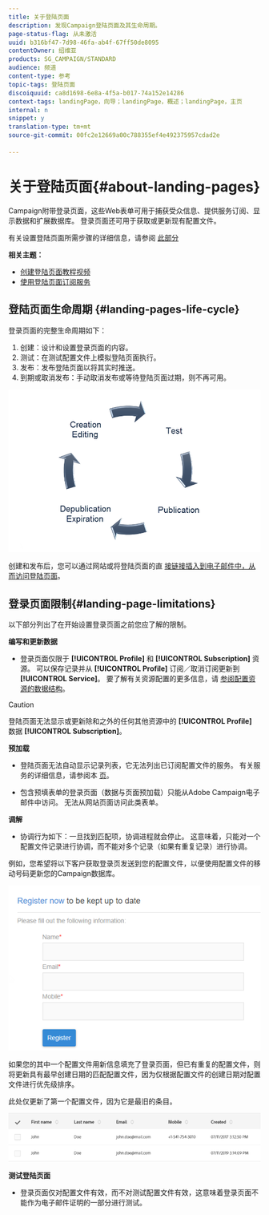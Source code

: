 ```yaml
---
title: 关于登陆页面
description: 发现Campaign登陆页面及其生命周期。
page-status-flag: 从未激活
uuid: b316bf47-7d98-46fa-ab4f-67ff50de8095
contentOwner: 绍维亚
products: SG_CAMPAIGN/STANDARD
audience: 频道
content-type: 参考
topic-tags: 登陆页面
discoiquuid: ca8d1698-6e8a-4f5a-b017-74a152e14286
context-tags: landingPage，向导；landingPage，概述；landingPage，主页
internal: n
snippet: y
translation-type: tm+mt
source-git-commit: 00fc2e12669a00c788355ef4e492375957cdad2e

---
```



# 关于登陆页面{#about-landing-pages}

Campaign附带登录页面，这些Web表单可用于捕获受众信息、提供服务订阅、显示数据和扩展数据库。 登录页面还可用于获取或更新现有配置文件。

有关设置登陆页面所需步骤的详细信息，请参阅 [此部分](../../channels/using/main-steps-to-set-up-a-landing-page.md)

**相关主题：**

* [创建登陆页面教程视频](https://helpx.adobe.com/campaign/kt/acs/using/acs-create-edit-landing-page-feature-video-use.html)
* [使用登陆页面订阅服务](../../audiences/using/creating-a-service.md)

## 登陆页面生命周期 {#landing-pages-life-cycle}

登录页面的完整生命周期如下：

1. 创建：设计和设置登录页面的内容。
1. 测试：在测试配置文件上模拟登陆页面执行。
1. 发布：发布登陆页面以将其实时推送。
1. 到期或取消发布：手动取消发布或等待登陆页面过期，则不再可用。

![](assets/lp_livecycle.png)

创建和发布后，您可以通过网站或将登陆页面的直 [接链接插入到电子邮件中，从而访问登陆页面](../../designing/using/links.md#inserting-a-link)。

## 登录页面限制{#landing-page-limitations}

以下部分列出了在开始设置登录页面之前您应了解的限制。

**编写和更新数据**

* 登录页面仅限于 **[!UICONTROL Profile]** 和 **[!UICONTROL Subscription]** 资源。 可以保存记录并从 **[!UICONTROL Profile]** 订阅／取消订阅更新到 **[!UICONTROL Service]**。
要了解有关资源配置的更多信息，请 [参阅配置资源的数据结构](../../developing/using/configuring-the-resource-s-data-structure.md)。

>[!CAUTION]
>
>登陆页面无法显示或更新除和之外的任何其他资源中的 **[!UICONTROL Profile]** 数据 **[!UICONTROL Subscription]**。

**预加载**

* 登陆页面无法自动显示记录列表，它无法列出已订阅配置文件的服务。 有关服务的详细信息，请参阅本 [页](../../audiences/using/creating-a-service.md)。

* 包含预填表单的登录页面（数据与页面预加载）只能从Adobe Campaign电子邮件中访问。 无法从网站页面访问此类表单。

**调解**

* 协调行为如下：一旦找到匹配项，协调进程就会停止。 这意味着，只能对一个配置文件记录进行协调，而不能对多个记录（如果有重复记录）进行协调。

例如，您希望将以下客户获取登录页发送到您的配置文件，以便使用配置文件的移动号码更新您的Campaign数据库。

![](assets/landing_page_limitation_1.png)

如果您的其中一个配置文件用新信息填充了登录页面，但已有重复的配置文件，则将更新具有最早创建日期的匹配配置文件，因为仅根据配置文件的创建日期对配置文件进行优先级排序。

此处仅更新了第一个配置文件，因为它是最旧的条目。

![](assets/landing_page_limitation_2.png)

**测试登陆页面**

* 登录页面仅对配置文件有效，而不对测试配置文件有效，这意味着登录页面不能作为电子邮件证明的一部分进行测试。
